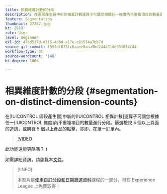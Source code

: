 ```yaml
---
title: 相異維度計數的分段
description: 在區段產生器中新的相異計數運算子可讓您根據任一維度內不重複項目的數量進行分段。篩選檢視 5 個以上頁面的造訪，或購買 5 個以上產品的點擊，亦即，在單一訂單內。
feature: Segmentation
thumbnail: 27257.jpg
kt: 2918
role: User
level: Beginner
exl-id: 47bd517d-d315-46bd-a17e-c01574a7bb7d
source-git-commit: f59fdf873fc6aaee8aaa5bd244a31de931034c44
workflow-type: ht
source-wordcount: '148'
ht-degree: 100%

---
```


# 相異維度計數的分段 {#segmentation-on-distinct-dimension-counts}

在[!UICONTROL 區段產生器]中新的[!UICONTROL 相異計數]運算子可讓您根據任一[!UICONTROL 維度]內不重複項目的數量進行分段。篩選檢視 5 個以上頁面的造訪，或購買 5 個以上產品的點擊，亦即，在單一訂單內。

>[!VIDEO](https://video.tv.adobe.com/v/27257/?quality=9)

此功能還能更酷嗎？:)

如需詳細資訊，請瀏覽本[文件](https://experienceleague.adobe.com/docs/analytics/components/segmentation/segment-reference/seg-operators.html?lang=zh-Hant)。

>[!INFO]
>
> 本影片是[使用自訂分段和日期篩選資料](https://experienceleague.adobe.com/?recommended=Analytics-U-1-2021.1.filterdata)課程的一部分，可在 Experience League 上免費取得！
